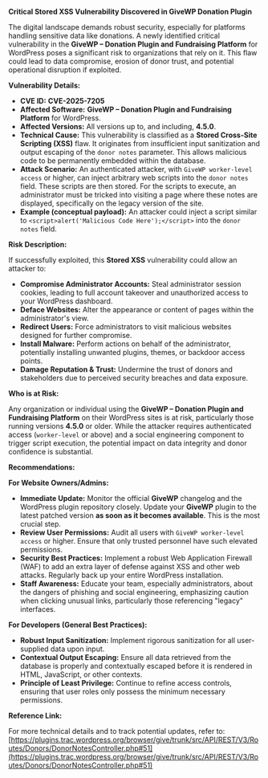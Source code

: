 **Critical Stored XSS Vulnerability Discovered in GiveWP Donation Plugin**

The digital landscape demands robust security, especially for platforms handling sensitive data like donations. A newly identified critical vulnerability in the **GiveWP – Donation Plugin and Fundraising Platform** for WordPress poses a significant risk to organizations that rely on it. This flaw could lead to data compromise, erosion of donor trust, and potential operational disruption if exploited.

**Vulnerability Details:**

*   **CVE ID:** **CVE-2025-7205**
*   **Affected Software:** **GiveWP – Donation Plugin and Fundraising Platform** for WordPress.
*   **Affected Versions:** All versions up to, and including, **4.5.0**.
*   **Technical Cause:** This vulnerability is classified as a **Stored Cross-Site Scripting (XSS)** flaw. It originates from insufficient input sanitization and output escaping of the `donor notes` parameter. This allows malicious code to be permanently embedded within the database.
*   **Attack Scenario:** An authenticated attacker, with `GiveWP worker-level access` or higher, can inject arbitrary web scripts into the `donor notes` field. These scripts are then stored. For the scripts to execute, an administrator must be tricked into visiting a page where these notes are displayed, specifically on the legacy version of the site.
*   **Example (conceptual payload):** An attacker could inject a script similar to `<script>alert('Malicious Code Here');</script>` into the `donor notes` field.

**Risk Description:**

If successfully exploited, this **Stored XSS** vulnerability could allow an attacker to:

*   **Compromise Administrator Accounts:** Steal administrator session cookies, leading to full account takeover and unauthorized access to your WordPress dashboard.
*   **Deface Websites:** Alter the appearance or content of pages within the administrator's view.
*   **Redirect Users:** Force administrators to visit malicious websites designed for further compromise.
*   **Install Malware:** Perform actions on behalf of the administrator, potentially installing unwanted plugins, themes, or backdoor access points.
*   **Damage Reputation & Trust:** Undermine the trust of donors and stakeholders due to perceived security breaches and data exposure.

**Who is at Risk:**

Any organization or individual using the **GiveWP – Donation Plugin and Fundraising Platform** on their WordPress sites is at risk, particularly those running versions **4.5.0** or older. While the attacker requires authenticated access (`worker-level` or above) and a social engineering component to trigger script execution, the potential impact on data integrity and donor confidence is substantial.

**Recommendations:**

**For Website Owners/Admins:**

*   **Immediate Update:** Monitor the official **GiveWP** changelog and the WordPress plugin repository closely. Update your **GiveWP** plugin to the latest patched version **as soon as it becomes available**. This is the most crucial step.
*   **Review User Permissions:** Audit all users with `GiveWP worker-level access` or higher. Ensure that only trusted personnel have such elevated permissions.
*   **Security Best Practices:** Implement a robust Web Application Firewall (WAF) to add an extra layer of defense against XSS and other web attacks. Regularly back up your entire WordPress installation.
*   **Staff Awareness:** Educate your team, especially administrators, about the dangers of phishing and social engineering, emphasizing caution when clicking unusual links, particularly those referencing "legacy" interfaces.

**For Developers (General Best Practices):**

*   **Robust Input Sanitization:** Implement rigorous sanitization for all user-supplied data upon input.
*   **Contextual Output Escaping:** Ensure all data retrieved from the database is properly and contextually escaped before it is rendered in HTML, JavaScript, or other contexts.
*   **Principle of Least Privilege:** Continue to refine access controls, ensuring that user roles only possess the minimum necessary permissions.

**Reference Link:**

For more technical details and to track potential updates, refer to:
[https://plugins.trac.wordpress.org/browser/give/trunk/src/API/REST/V3/Routes/Donors/DonorNotesController.php#51](https://plugins.trac.wordpress.org/browser/give/trunk/src/API/REST/V3/Routes/Donors/DonorNotesController.php#51)